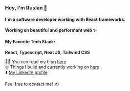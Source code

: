 ### Hey, I'm Ruslan 👋

#### I'm a software developer working with React frameworks. 

**Working on beautiful and performant web ✨**

#### My Favorite Tech Stack:
**React, Typescript, Next JS, Tailwind CSS**


👨‍💻 You can read my blog [here](https://ruslan-useinov.com/blog)\
⚙️ Things I build and currently working on [here](https://ruslan-useinov.com/projects)\
⬇️ [My LinkedIn profile]( https://www.linkedin.com/in/ruslan-useinov/)

Feel free to contact me! ✍️
